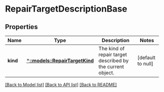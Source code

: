 # RepairTargetDescriptionBase

## Properties
Name | Type | Description | Notes
------------ | ------------- | ------------- | -------------
**kind** | [***::models::RepairTargetKind**](RepairTargetKind.md) | The kind of repair target described by the current object. | [default to null]

[[Back to Model list]](../README.md#documentation-for-models) [[Back to API list]](../README.md#documentation-for-api-endpoints) [[Back to README]](../README.md)


